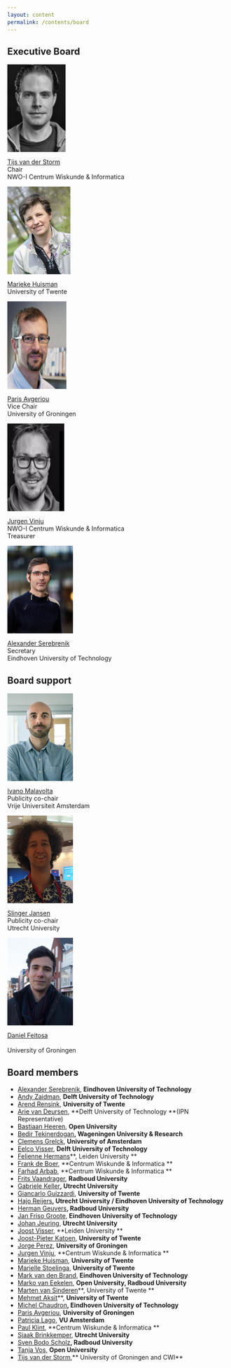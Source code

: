 ```yaml
---
layout: content
permalink: /contents/board
---
```


## Executive Board

<style>
  .img-wrap{
    width: 150px;
    height: 200px;
    overflow: hidden;
  }
  .img-adj{
    height: 200px;
  }
</style>

<div class="row">
    <div class="col-md-3 col-sm-6">
      <p class="img-wrap"><img class="img-adj" src="/assets/img/board/tijs.jpg" alt="Tijs van der Storm"></p>
      <p>
        <a href="http://homepages.cwi.nl/~tvdstorm">Tijs van der Storm</a>
        <br/>
        Chair
        <br/>
        NWO-I Centrum Wiskunde & Informatica
      </p>
    </div>
    <div class="col-md-3 col-sm-6">
      <p class="img-wrap"><img class="img-adj" src="/assets/img/board/marieke.jpg" alt="Marieke Huisman"></p>
      <p>
        <a href="http://wwwhome.ewi.utwente.nl/~marieke/">Marieke Huisman</a>
        <br/>
        University of Twente
      </p>
    </div>
    <div class="col-md-3 col-sm-6">
      <p class="img-wrap"><img class="img-adj" style="margin-left: -15px;" src="/assets/img/board/paris.jpg" alt="Paris Avgeriou"></p>
      <p>
        <a href="http://www.cs.rug.nl/~paris/">Paris Avgeriou</a>
        <br/>
        Vice Chair
        <br/>
        University of Groningen
      </p>
    </div>
    <div class="col-md-3 col-sm-6">
      <p class="img-wrap"><img class="img-adj" style="margin-left: -20px;" src="/assets/img/board/jurgen.jpg" alt="Jurgen Vinju"></p>
      <p>
        <a href="https://homepages.cwi.nl/~jurgenv/">Jurgen Vinju</a>
        <br/>
        NWO-I Centrum Wiskunde & Informatica
        <br/>
        Treasurer
      </p>
    </div>
    <div class="col-md-3 col-sm-6">
      <p class="img-wrap"><img class="img-adj" src="/assets/img/board/alex.jpg" alt="Alexander Serebrenik"></p>
      <p>
        <a href="http://www.win.tue.nl/~aserebre/">Alexander Serebrenik</a>
        <br/>
        Secretary
        <br/>
        Eindhoven University of Technology
      </p>
    </div>
</div>

## Board support

<div class="row">
    <div class="col-md-4 col-sm-6">
      <p class="img-wrap"><img class="img-adj" src="/assets/img/board/ivano.png" alt="Ivano Malavolta"></p>
      <p>
        <a href="http://ivanomalavolta.com">Ivano Malavolta</a>
        <br/>
        Publicity co-chair
        <br/>
        Vrije Universiteit Amsterdam
      </p>
    </div>
    <div class="col-md-4 col-sm-6">
      <p class="img-wrap"><img class="img-adj" src="/assets/img/board/slinger.png" alt="Slinger Jansen"></p>
      <p>
        <a href="http://www.slingerjansen.nl">Slinger Jansen</a>
        <br/>
        Publicity co-chair
        <br/>
        Utrecht University
      </p>
    </div>
    <div class="col-md-4">
      <p class="img-wrap"><img class="img-adj" src="/assets/img/board/daniel.jpg" alt="Daniel Feitosa"></p>
      <p>
        <a href="https://www.rug.nl/staff/d.feitosa/">Daniel Feitosa</a>
        <br/>
        <br/>
        University of Groningen
      </p>
    </div>
</div>


## Board members

*   [Alexander Serebrenik](https://www.win.tue.nl/~aserebre/), **Eindhoven University of Technology**
*   [Andy Zaidman](https://azaidman.github.io/), **Delft University of Technology**
*   [Arend Rensink](http://wwwhome.ewi.utwente.nl/~rensink/), **University of Twente**
*   [Arie van Deursen](https://avandeursen.com/), **Delft University of Technology **(IPN Representative)
*   [Bastiaan Heeren](http://www.open.ou.nl/bhr/), **Open University**
*   [Bedir Tekinerdogan](https://www.wur.nl/nl/Personen/Bedir-Tekinerdogan.htm)**, **Wageningen University &** Research**
*   [Clemens Grelck](https://staff.fnwi.uva.nl/c.u.grelck/), **University of Amsterdam**
*   [Eelco Visser](https://eelcovisser.org/), **Delft University of Technology**
*   [Felienne Hermans](https://www.universiteitleiden.nl/en/staffmembers/felienne-hermans#tab-1)**, Leiden University **
*   [Frank de Boer](https://homepages.cwi.nl/~frb/), **Centrum Wiskunde & Informatica **
*   [Farhad Arbab](https://homepages.cwi.nl/~farhad/), **Centrum Wiskunde & Informatica **
*   [Frits Vaandrager](http://www.cs.ru.nl/~fvaan/), **Radboud University**
*   [Gabriele Keller](https://www.uu.nl/medewerkers/GKKeller)**, Utrecht University**
*   [Giancarlo Guizzardi](https://people.utwente.nl/g.guizzardi), **University of Twente**
*   [Hajo Reijers](https://www.win.tue.nl/~hreijers/)**, Utrecht University / Eindhoven University of Technology**
*   [Herman Geuvers](http://www.cs.ru.nl/~herman/)**, Radboud University**
*   [Jan Friso Groote](http://www.win.tue.nl/~jfg/), **Eindhoven University of Technology**
*   [Johan Jeuring](http://www.staff.science.uu.nl/~jeuri101/homepage/), **Utrecht University**
*   [Joost Visser](https://www.universiteitleiden.nl/en/staffmembers/joost-visser#tab-1), **Leiden University **
*   [Joost-Pieter Katoen](http://www-i2.informatik.rwth-aachen.de/~katoen/), **University of Twente**
*   [Jorge Perez](https://www.jperez.nl/), **University of Groningen**
*   [Jurgen Vinju](https://homepages.cwi.nl/~jurgenv/), **Centrum Wiskunde & Informatica **
*   [Marieke Huisman](http://wwwhome.ewi.utwente.nl/~marieke/), **University of Twente**
*   [Marielle Stoelinga](http://wwwhome.ewi.utwente.nl/~marielle/), **University of Twente**
*   [Mark van den Brand](http://www.win.tue.nl/~mvdbrand/), **Eindhoven University of Technology**
*   [Marko van Eekelen](http://www.cs.ru.nl/M.vanEekelen/), **Open University, Radboud University**
*   [Marten van Sinderen](https://wwwhome.ewi.utwente.nl/~sinderen/)**, University of Twente **
*   [Mehmet Aksit](https://people.utwente.nl/m.aksit)**, **University of Twente**
*   [Michel Chaudron](https://research.tue.nl/nl/persons/michel-rv-chaudron)**, Eindhoven University of Technology**
*   [Paris Avgeriou](http://www.cs.rug.nl/~paris/), **University of Groningen**
*   [Patricia Lago](https://www.cs.vu.nl/~patricia/Patricia_Lago/Home.html), **VU Amsterdam**
*   [Paul Klint](https://www.cwi.nl/people/paul-klint), **Centrum Wiskunde & Informatica **
*   [Sjaak Brinkkemper](http://www.cs.uu.nl/staff/sjaak.html), **Utrecht University**
*   [Sven Bodo Scholz](https://www.cs.ru.nl/staff/Sven-Bodo.Scholz)**, Radboud University**
*   [Tanja Vos](https://tanjavos.com/), **Open University**
*   [Tijs van der Storm](https://homepages.cwi.nl/~storm/),** University of Groningen and CWI**
